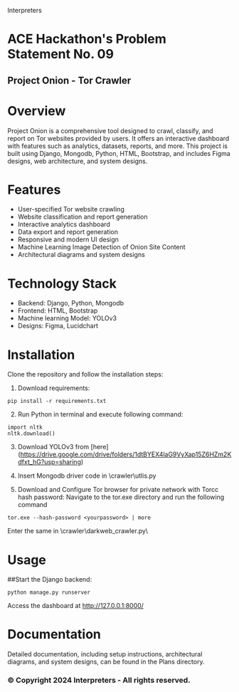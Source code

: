 Interpreters
# ACE Hackathon's Problem Statement No. 09
## Project Onion - Tor Crawler

# Overview
Project Onion is a comprehensive tool designed to crawl, classify, and report on Tor websites provided by users. It offers an interactive dashboard with features such as analytics, datasets, reports, and more. This project is built using Django, Mongodb, Python, HTML,  Bootstrap, and includes Figma designs, web architecture, and system designs.
# Features
  - User-specified Tor website crawling
  - Website classification and report generation
  - Interactive analytics dashboard
  - Data export and report generation
  - Responsive and modern UI design
  - Machine Learning Image Detection of Onion Site Content
  - Architectural diagrams and system designs
# Technology Stack
- Backend: Django, Python, Mongodb
- Frontend: HTML, Bootstrap
- Machine learning Model: YOLOv3
- Designs: Figma, Lucidchart

# Installation
Clone the repository and follow the installation steps:
1. Download requirements:
``` 
pip install -r requirements.txt
```
2. Run Python in terminal and execute following command:
```
import nltk
nltk.download()
```
3. Download YOLOv3 from [here] (https://drive.google.com/drive/folders/1dtBYEX4laG9VyXap15Z6HZm2Kdfxt_hG?usp=sharing)

4. Insert Mongodb driver code in \crawler\utlis.py

5. Download and Configure Tor browser for private network with Torcc hash password:
Navigate to the tor.exe directory and run the following command
```
tor.exe --hash-password <yourpassword> | more
``` 
Enter the same <yourpassword> in \crawler\darkweb_crawler.py\

# Usage
##Start the Django backend:
```
python manage.py runserver
```
Access the dashboard at http://127.0.0.1:8000/

# Documentation
Detailed documentation, including setup instructions, architectural diagrams, and system designs, can be found in the Plans directory.
### © Copyright 2024 Interpreters - All rights reserved. 
